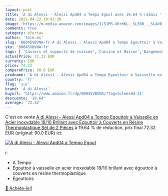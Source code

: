 ```yaml
---
layout: post
title: 'A di Alessi - Alessi Apd04 a Tempo Egout avec 19.64 % rabais '
date: 2021-04-22 10:42:20
image: 'https://m.media-amazon.com/images/I/51PR-XHrHKL._SL500_._SL400_.jpg'
comments: true
category: ofertas
author: 'tole.es'
slug: 'B0045VBVNA-fr A di Alessi - Alessi Apd04 a Tempo Egouttoir à Vaisselle...'
sku: 'B0045VBVNA-fr'
tags: [ 'Casiers et supports de cuisine','Cuisine et Maison','Rangement et organisation','Rangement et organisation de cuisine','a di alessi','Égouttoirs', ]
actualPrice: 72.32 EUR
currency: EUR
price: 72.32
comparePrice: 90.0 EUR
prodname: 'A di Alessi - Alessi Apd04 a Tempo Egouttoir à Vaisselle en Acier Inoxydable 18/10 Brillant avec Égouttoir à Couverts en Résine Thermoplastique  Set de 2 Pièces'
country: 'fr'
flag: '🇫🇷'
brand: 'A di Alessi'
buyurl: 'https://www.amazon.fr/dp/B0045VBVNA/?tag=tolees0d-21'
descuento: '19.64'
average: '72.32'
---
```


C'est en vente [A di Alessi - Alessi Apd04 a Tempo Egouttoir à Vaisselle en Acier Inoxydable 18/10 Brillant avec Égouttoir à Couverts en Résine Thermoplastique  Set de 2 Pièces](https://www.amazon.fr/dp/B0045VBVNA/?tag=tolees0d-21)  à  19.64 % de réduction, prix final  72.32 EUR (original: 90.0 EUR) ici:

[![A di Alessi - Alessi Apd04 a Tempo Egout](https://m.media-amazon.com/images/I/51PR-XHrHKL._SL500_._SL400_.jpg)](https://www.amazon.fr/dp/B0045VBVNA/?tag=tolees0d-21)

ℹ️:

- A Tempo
- Égouttoir à vaisselle en acier inoxydable 18/10 brillant avec égouttoir à couverts en résine thermoplastique
- Égouttoirs

[🛒 Achète-le!!](https://www.amazon.fr/dp/B0045VBVNA/?tag=tolees0d-21)
